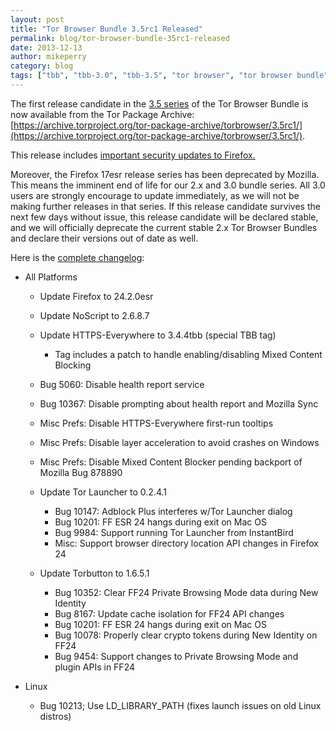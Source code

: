 ```yaml
---
layout: post
title: "Tor Browser Bundle 3.5rc1 Released"
permalink: blog/tor-browser-bundle-35rc1-released
date: 2013-12-13
author: mikeperry
category: blog
tags: ["tbb", "tbb-3.0", "tbb-3.5", "tor browser", "tor browser bundle", "tor-browser-bundle"]
---
```


The first release candidate in the [3.5 series](https://blog.torproject.org/category/tags/tbb-35) of the Tor Browser Bundle is now available from the Tor Package Archive:
 [https://archive.torproject.org/tor-package-archive/torbrowser/3.5rc1/](https://archive.torproject.org/tor-package-archive/torbrowser/3.5rc1/).

This release includes [important security updates to Firefox.](https://www.mozilla.org/security/known-vulnerabilities/firefoxESR.html#firefox24.2)

Moreover, the Firefox 17esr release series has been deprecated by Mozilla. This means the imminent end of life for our 2.x and 3.0 bundle series. All 3.0 users are strongly encourage to update immediately, as we will not be making further releases in that series. If this release candidate survives the next few days without issue, this release candidate will be declared stable, and we will officially deprecate the current stable 2.x Tor Browser Bundles and declare their versions out of date as well.

Here is the [complete changelog](https://gitweb.torproject.org/builders/tor-browser-bundle.git/blob/refs/heads/master:/Bundle-Data/Docs/ChangeLog.txt):

- All Platforms
  - Update Firefox to 24.2.0esr
  - Update NoScript to 2.6.8.7
  - Update HTTPS-Everywhere to 3.4.4tbb (special TBB tag)
    - Tag includes a patch to handle enabling/disabling Mixed Content Blocking

  - Bug 5060: Disable health report service
  - Bug 10367: Disable prompting about health report and Mozilla Sync
  - Misc Prefs: Disable HTTPS-Everywhere first-run tooltips
  - Misc Prefs: Disable layer acceleration to avoid crashes on Windows
  - Misc Prefs: Disable Mixed Content Blocker pending backport of Mozilla Bug 878890
  - Update Tor Launcher to 0.2.4.1
    - Bug 10147: Adblock Plus interferes w/Tor Launcher dialog
    - Bug 10201: FF ESR 24 hangs during exit on Mac OS
    - Bug 9984: Support running Tor Launcher from InstantBird
    - Misc: Support browser directory location API changes in Firefox 24

  - Update Torbutton to 1.6.5.1
    - Bug 10352: Clear FF24 Private Browsing Mode data during New Identity
    - Bug 8167: Update cache isolation for FF24 API changes
    - Bug 10201: FF ESR 24 hangs during exit on Mac OS
    - Bug 10078: Properly clear crypto tokens during New Identity on FF24
    - Bug 9454: Support changes to Private Browsing Mode and plugin APIs in FF24

- Linux
  - Bug 10213; Use LD\_LIBRARY\_PATH (fixes launch issues on old Linux distros)

